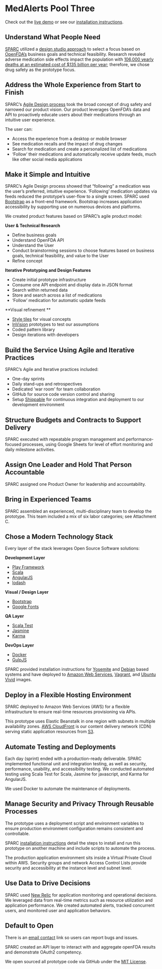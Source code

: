 # MedAlerts Pool Three

Check out the [live demo](http://medpal.sparcedge.com) or see our [installation instructions](INSTALLATION.md).

## Understand What People Need
[SPARC](http://sparcedge.com) utilized a [design studio approach](https://18f.gsa.gov/2014/09/25/design-studio-onrr/) to select a focus based on [OpenFDA’s](https://open.fda.gov/) business goals and technical feasibility. Research revealed adverse medication side effects impact the population with [106,000 yearly deaths at an estimated cost of $135 billion per year](http://www.fda.gov/Drugs/DevelopmentApprovalProcess/DevelopmentResources/DrugInteractionsLabeling/ucm110632.htm); therefore, we chose drug safety as the prototype focus.

## Address the Whole Experience from Start to Finish

SPARC’s [Agile Design process](http://www.sparcedge.com/what-an-agile-design-process-looks-like/) took the broad concept of drug safety and narrowed our product vision.  Our product leverages OpenFDA’s data and API to proactively educate users about their medications through an intuitive user experience.

The user can:

* Access the experience from a desktop or mobile browser
* See medication recalls and the impact of drug changes
* Search for medication and create a personalized list of medications 
* ‘Follow’ their medications and automatically receive update feeds, much like other social media applications

## Make it Simple and Intuitive

SPARC’s Agile Design process showed that “following” a medication was the user’s preferred, intuitive experience.  ‘Following’ medication updates via feeds reduced the prototype’s user-flow to a single screen. SPARC used [Bootstrap](http://getbootstrap.com) as a front-end framework. Bootstrap increases application accessibility by supporting use on numerous devices and platforms.

We created product features based on SPARC’s agile product model: 

**User & Technical Research**

* Define business goals 
* Understand OpenFDA API
* Understand the User 
* Conduct brainstorming sessions to choose features based on business goals, technical feasibility, and value to the User
* Refine concept

**Iterative Prototyping and Design Features**

* Create initial prototype infrastructure
* Consume one API endpoint and display data in JSON format
* Search within returned data
* Store and search across a list of medications
* ‘Follow’ medication for automatic update feeds

**Visual refinement **

* [Style tiles](http://styletil.es/) for visual concepts
* [InVision](http://www.invisionapp.com/) prototypes to test our assumptions
* Coded pattern library
* Design iterations with developers
 
## Build the Service Using Agile and Iterative Practices

SPARC’s Agile and Iterative practices included:

* One-day sprints 
* Daily stand-ups and retrospectives
* Dedicated 'war room' for team collaboration 
* GitHub for source code version control and sharing
* Setup [Shippable](https://www.shippable.com/) for continuous integration and deployment to our development environment

## Structure Budgets and Contracts to Support Delivery

SPARC executed with repeatable program management and performance-focused processes, using Google Sheets for level of effort monitoring and daily milestone activities. 

## Assign One Leader and Hold That Person Accountable

SPARC assigned one Product Owner for leadership and accountability. 

## Bring in Experienced Teams

SPARC assembled an experienced, multi-disciplinary team to develop the prototype. This team included a mix of six labor categories; see Attachment C.

## Chose a Modern Technology Stack

Every layer of the stack leverages Open Source Software solutions:

**Development Layer**

* [Play Framework](https://www.playframework.com/)
* [Scala](http://www.scala-lang.org/)
* [AngularJS](https://angularjs.org/)
* [lodash](https://lodash.com/)

**Visual / Design Layer**

* [Bootstrap](http://getbootstrap.com)
* [Google Fonts](https://www.google.com/fonts)

**QA Layer**

* [Scala Test](http://scalatest.org/)
* [Jasmine](http://jasmine.github.io/)
* [Karma](http://karma-runner.github.io/0.12/index.html)

**DevOps Layer**

* [Docker](https://www.docker.com/)
* [GulpJS](http://gulpjs.com/)

SPARC provided installation instructions for [Yosemite](https://en.wikipedia.org/wiki/OS_X_Yosemite) and [Debian](https://www.debian.org/) based systems and have deployed to [Amazon Web Services](http://aws.amazon.com/), [Vagrant](https://www.vagrantup.com/), and [Ubuntu Vivid](http://releases.ubuntu.com/15.04/) images.

## Deploy in a Flexible Hosting Environment

SPARC deployed to Amazon Web Services (AWS) for a flexible infrastructure to ensure real-time resources provisioning via APIs.

This prototype uses Elastic Beanstalk in one region with subnets in multiple availability zones. [AWS CloudFront](http://aws.amazon.com/cloudfront/) is our content delivery network (CDN) serving static application resources from [S3](http://aws.amazon.com/s3/).

## Automate Testing and Deployments

Each day (sprint) ended with a production-ready deliverable. SPARC implemented functional unit and integration testing, as well as security, performance, usability, and accessibility testing. We conducted automated testing using Scala Test for Scala, Jasmine for javascript, and Karma for AngularJS.

We used Docker to automate the maintenance of deployments. 

## Manage Security and Privacy Through Reusable Processes

The prototype uses a deployment script and environment variables to ensure production environment configuration remains consistent and controllable.

SPARC [installation instructions](INSTALLATION.md) detail the steps to install and run this prototype on another machine and include scripts to automate the process.

The production application environment sits inside a Virtual Private Cloud within AWS. Security groups and network Access Control Lists provide security and accessibility at the instance level and subnet level.

## Use Data to Drive Decisions

SPARC used [New Relic](http://newrelic.com/) for application monitoring and operational decisions.  We leveraged data from real-time metrics such as resource utilization and application performance.  We created automated alerts, tracked concurrent users, and monitored user and application behaviors.

## Default to Open

There is an [email contact](mailto:18f@sparcedge.com) link so users can report bugs and issues.

SPARC created an API layer to interact with and aggregate openFDA results and demonstrate OAuth2 competency.

We open sourced all prototype code via GitHub under the [MIT License](LICENSE.md).
